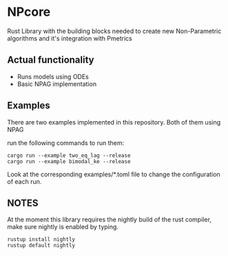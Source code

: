 # NPcore
Rust Library with the building blocks needed to create new Non-Parametric algorithms and it's integration with Pmetrics

## Actual functionality

* Runs models using ODEs
* Basic NPAG implementation

## Examples

There are two examples implemented in this repository. Both of them using NPAG

run the following commands to run them:

```
cargo run --example two_eq_lag --release
cargo run --example bimodal_ke --release
```



Look at the corresponding examples/*.toml file to change the configuration of each run.


## NOTES

At the moment this library requires the nightly build of the rust compiler, make sure 
nightly is enabled by typing.
```
rustup install nightly
rustup default nightly
```
